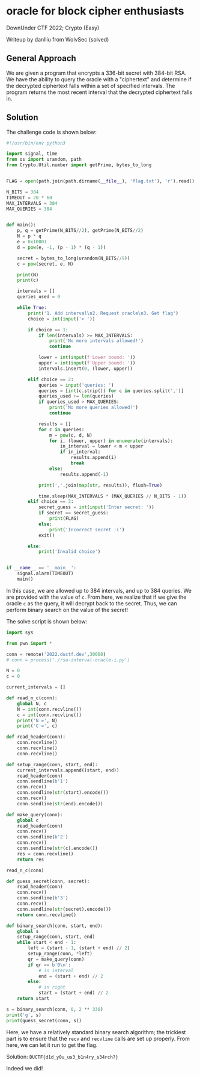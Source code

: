 
# oracle for block cipher enthusiasts
DownUnder CTF 2022; Crypto (Easy)

Writeup by danlliu from WolvSec (solved)

## General Approach

We are given a program that encrypts a 336-bit secret with 384-bit RSA. We have the ability to query the oracle with a "ciphertext" and determine if the decrypted ciphertext falls within a set of specified intervals. The program returns the most recent interval that the decrypted ciphertext falls in.

## Solution

The challenge code is shown below:

```python
#!/usr/bin/env python3

import signal, time
from os import urandom, path
from Crypto.Util.number import getPrime, bytes_to_long


FLAG = open(path.join(path.dirname(__file__), 'flag.txt'), 'r').read().strip()

N_BITS = 384
TIMEOUT = 20 * 60
MAX_INTERVALS = 384
MAX_QUERIES = 384


def main():
    p, q = getPrime(N_BITS//2), getPrime(N_BITS//2)
    N = p * q
    e = 0x10001
    d = pow(e, -1, (p - 1) * (q - 1))

    secret = bytes_to_long(urandom(N_BITS//9))
    c = pow(secret, e, N)

    print(N)
    print(c)

    intervals = []
    queries_used = 0

    while True:
        print('1. Add interval\n2. Request oracle\n3. Get flag')
        choice = int(input('> '))

        if choice == 1:
            if len(intervals) >= MAX_INTERVALS:
                print('No more intervals allowed!')
                continue

            lower = int(input(f'Lower bound: '))
            upper = int(input(f'Upper bound: '))
            intervals.insert(0, (lower, upper))

        elif choice == 2:
            queries = input('queries: ')
            queries = [int(c.strip()) for c in queries.split(',')]
            queries_used += len(queries)
            if queries_used > MAX_QUERIES:
                print('No more queries allowed!')
                continue

            results = []
            for c in queries:
                m = pow(c, d, N)
                for i, (lower, upper) in enumerate(intervals):
                    in_interval = lower < m < upper
                    if in_interval:
                        results.append(i)
                        break
                else:
                    results.append(-1)

            print(','.join(map(str, results)), flush=True)

            time.sleep(MAX_INTERVALS * (MAX_QUERIES // N_BITS - 1))
        elif choice == 3:
            secret_guess = int(input('Enter secret: '))
            if secret == secret_guess:
                print(FLAG)
            else:
                print('Incorrect secret :(')
            exit()

        else:
            print('Invalid choice')


if __name__ == '__main__':
    signal.alarm(TIMEOUT)
    main()
```

In this case, we are allowed up to 384 intervals, and up to 384 queries. We are provided with the value of `c`. From here, we realize that if we give the oracle `c` as the query, it will decrypt back to the secret. Thus, we can perform binary search on the value of the secret!

The solve script is shown below:

```python
import sys

from pwn import *

conn = remote('2022.ductf.dev',30008)
# conn = process('./rsa-interval-oracle-i.py')

N = 0
c = 0

current_intervals = []

def read_n_c(conn):
    global N, c
    N = int(conn.recvline())
    c = int(conn.recvline())
    print('N =', N)
    print('C =', c)

def read_header(conn):
    conn.recvline()
    conn.recvline()
    conn.recvline()

def setup_range(conn, start, end):
    current_intervals.append((start, end))
    read_header(conn)
    conn.sendline(b'1')
    conn.recv()
    conn.sendline(str(start).encode())
    conn.recv()
    conn.sendline(str(end).encode())

def make_query(conn):
    global c
    read_header(conn)
    conn.recv()
    conn.sendline(b'2')
    conn.recv()
    conn.sendline(str(c).encode())
    res = conn.recvline()
    return res

read_n_c(conn)

def guess_secret(conn, secret):
    read_header(conn)
    conn.recv()
    conn.sendline(b'3')
    conn.recv()
    conn.sendline(str(secret).encode())
    return conn.recvline()

def binary_search(conn, start, end):
    global s
    setup_range(conn, start, end)
    while start < end - 1:
        left = (start - 1, (start + end) // 2)
        setup_range(conn, *left)
        qr = make_query(conn)
        if qr == b'0\n':
            # in interval
            end = (start + end) // 2
        else:
            # in right
            start = (start + end) // 2
    return start

s = binary_search(conn, 0, 2 ** 338)
print('g', s)
print(guess_secret(conn, s))


```

Here, we have a relatively standard binary search algorithm; the trickiest part is to ensure that the `recv` and `recvline` calls are set up properly. From here, we can let it run to get the flag.

Solution: `DUCTF{d1d_y0u_us3_b1n4ry_s34rch?}`

Indeed we did!

